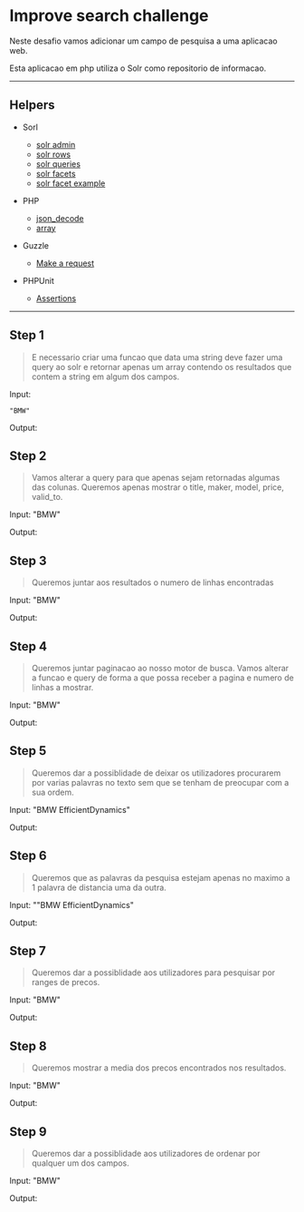 # Improve search challenge

Neste desafio vamos adicionar um campo de  pesquisa a uma aplicacao web.

Esta aplicacao em php utiliza o Solr como repositorio de informacao.

---

## Helpers

- Sorl
    * [solr admin](http://localhost:8983/solr/#/carscore/query)
    * [solr rows](http://localhost:8983/solr/carscore/browse)
    * [solr queries](http://lucene.apache.org/solr/guide/6_6/common-query-parameters.html)
    * [solr facets](http://lucene.apache.org/solr/guide/6_6/faceting.html#faceting)
    * [solr facet example](http://yonik.com/solr-facet-functions/)

- PHP
    * [json_decode](http://php.net/manual/en/function.json-decode.php)
    * [array](http://php.net/manual/en/function.array.php)

- Guzzle
    * [Make a request](http://docs.guzzlephp.org/en/stable/quickstart.html)

- PHPUnit
    * [Assertions](https://phpunit.de/manual/current/en/appendixes.assertions.html)

---

## Step 1

> E necessario criar uma funcao que data uma string deve fazer uma query ao
solr e retornar apenas um array contendo os resultados que contem a string em algum dos campos.

Input:

    "BMW"

Output:


## Step 2

> Vamos alterar a query para que apenas sejam retornadas algumas das colunas.
Queremos apenas mostrar o title, maker, model, price, valid_to.

Input:
    "BMW"

Output:


## Step 3

> Queremos juntar aos resultados o numero de linhas encontradas

Input:
    "BMW"

Output:


## Step 4

> Queremos juntar paginacao ao nosso motor de busca. Vamos alterar a funcao e
query de forma a que possa receber a pagina e numero de linhas a mostrar.

Input:
    "BMW"

Output:


## Step 5

> Queremos dar a possiblidade de deixar os utilizadores procurarem por varias palavras no texto
sem que se tenham de preocupar com a sua ordem.

Input:
    "BMW EfficientDynamics"

Output:

## Step 6

> Queremos que as palavras da pesquisa estejam apenas no maximo a 1 palavra de distancia uma da outra.

Input:
    ""BMW EfficientDynamics"

Output:

## Step 7

> Queremos dar a possiblidade aos utilizadores para pesquisar por ranges de precos.

Input:
    "BMW"

Output:


## Step 8

> Queremos mostrar a media dos precos encontrados nos resultados.

Input:
    "BMW"

Output:


## Step 9

> Queremos dar a possiblidade aos utilizadores de ordenar por qualquer um dos campos.

Input:
    "BMW"

Output:

